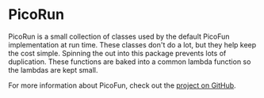 # PicoRun

PicoRun is a small collection of classes used by the default PicoFun implementation at run time. These classes don't do a lot, but they help keep the cost simple. Spinning the out into this package prevents lots of duplication. These functions are baked into a common lambda function so the lambdas are kept small.

For more information about PicoFun, check out the [project on GitHub](https://github.com/proactiveops/picofun).
